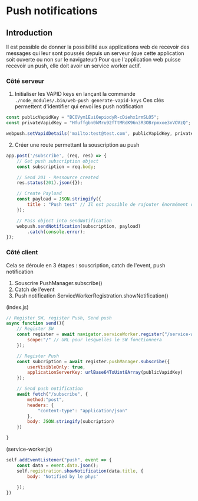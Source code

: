 # Push notifications
## Introduction
Il est possible de donner la possibilité aux applications web de recevoir des messages qui leur sont poussés depuis un serveur (que cette application soit ouverte ou non sur le navigateur)
Pour que l'application web puisse recevoir un push, elle doit avoir un service worker actif.

### Côté serveur
1. Initialiser les VAPID keys en lançant la commande `./node_modules/.bin/web-push generate-vapid-keys` 
Ces clés permettent d'identifier qui envoi les push notification
```javascript
const publicVapidKey = "BCOVym1EuiOepiodyR-cDiehx1rmSLO5";
const privateVapidKey = "Hfuffgbn0kMru92fTtMRdK96n3R3OBrpmxoe3nVOVzQ";

webpush.setVapidDetails('mailto:test@test.com', publicVapidKey, privateVapidKey);
```
2. Créer une route permettant la souscription au push
```javascript
app.post('/subscribe', (req, res) => {
    // Get push subscription object
    const subscription = req.body;

    // Send 201 - Ressource created
    res.status(201).json({});

    // Create Payload
    const payload = JSON.stringify({
        title : "Push test" // Il est possible de rajouter énormément d'option voir https://tests.peter.sh/notification-generator/
    });

    // Pass object into sendNotification
    webpush.sendNotification(subscription, payload)
        .catch(console.error);
});
```
### Côté client

Cela se déroule en 3 étapes : souscription, catch de l'event, push notification
1. Souscrire 
PushManager.subscribe()
2. Catch de l'event
3. Push notification
ServiceWorkerRegistration.showNotification()

(index.js)
```javascript
// Register SW, register Push, Send push
async function send(){
    // Register SW
    const register = await navigator.serviceWorker.register("/service-worker.js", {
        scope:"/" // URL pour lesquelles le SW fonctionnera
    });

    // Register Push
    const subcription = await register.pushManager.subscribe({
        userVisibleOnly: true,
        applicationServerKey: urlBase64ToUint8Array(publicVapidKey)
    });

    // Send push notification
    await fetch("/subscribe", {
        method:"post",
        headers: {
            "content-type": "application/json"
        },
        body: JSON.stringify(subcription)
    })

}
```
(service-worker.js)
```javascript
self.addEventListener("push", event => {
    const data = event.data.json();
    self.registration.showNotification(data.title, {
        body: 'Notified by le phys'
        
    });
})
```
